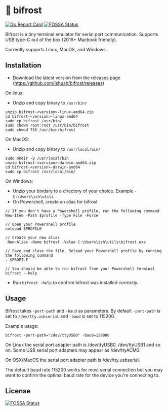 # 🌈 bifrost
[![Go Report Card](https://goreportcard.com/badge/github.com/ishuah/bifrost)](https://goreportcard.com/report/github.com/ishuah/bifrost)
[![FOSSA Status](https://app.fossa.io/api/projects/git%2Bgithub.com%2Fishuah%2Fbifrost.svg?type=shield)](https://app.fossa.io/projects/git%2Bgithub.com%2Fishuah%2Fbifrost?ref=badge_shield)

Bifrost is a tiny terminal emulator for serial port communication. Supports USB type-C out of the box (2016+ Macbook friendly).

Currently supports Linux, MacOS, and Windows.

## Installation
- Download the latest version from the releases page (https://github.com/ishuah/bifrost/releases)

On linux:
- Unzip and copy binary to `/usr/bin/`
```
unzip bifrost-<version>-linux-amd64.zip
cd bifrost-<version>-linux-amd64
sudo cp bifrost /usr/bin/
sudo chown root:root /usr/bin/bifrost
sudo chmod 755 /usr/bin/bifrost
```
On MacOS:
- Unzip and copy binary to `/usr/local/bin/`
```
sudo mkdir -p /usr/local/bin
unzip bifrost-<version>-darwin-amd64.zip
cd bifrost-<version>-darwin-amd64
sudo cp bifrost /usr/local/bin/
```

On Windows:
- Unzip your bindary to a directory of your choice. Example - `C:\Users\ish\utils`
- On Powershell, create an alias for bifrost
```
// If you don't have a Powershell profile, run the following command
New-Item -Path $profile -Type File -Force

// Open your Powershell profile
notepad $PROFILE

// Create your new alias
 New-Alias -Name bifrost -Value C:\Users\ish\utils\bifrost.exe

// Save and close the file. Reload your Powershell profile by running the following command
. $PROFILE

// You should be able to run bifrost from your Powershell terminal
bifrost --help
```

- Run `bifrost -help` to confirm bifrost was installed correctly.

## Usage
Bifrost takes `-port-path` and `-baud` as parameters. By default `-port-path` is set to `/dev/tty.usbserial`
and `-baud` is set to 115200.

Example usage:

```
bifrost -port-path="/dev/ttyUSB0" -baud=128000
```

On Linux the serial port adapter path is /dev/ttyUSB0, /dev/ttyUSB1 and so on. Some USB serial port adapters may appear as /dev/ttyACM0.

On OSX/MacOS the serial port adapter path is /dev/tty.usbserial.

The default baud rate 115200 works for most serial connection but you may want to confirm the optimal baud rate for the device you're connecting to.


## License
[![FOSSA Status](https://app.fossa.io/api/projects/git%2Bgithub.com%2Fishuah%2Fbifrost.svg?type=large)](https://app.fossa.io/projects/git%2Bgithub.com%2Fishuah%2Fbifrost?ref=badge_large)